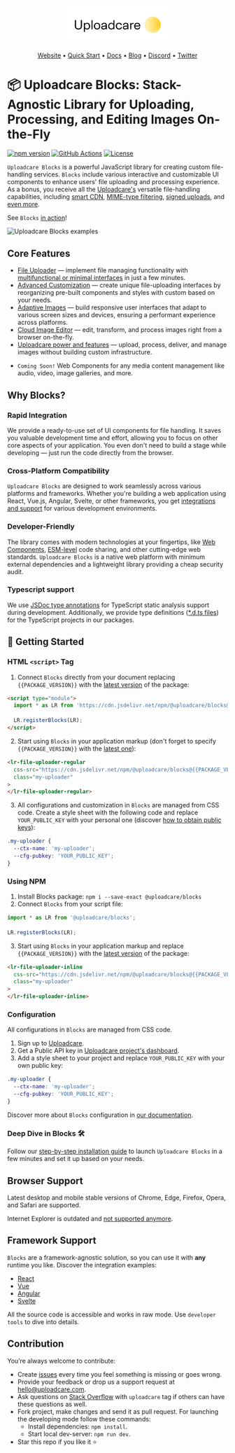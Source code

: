 <p align="center">
  <a href="https://uploadcare.com/?ref=github-readme">
    <picture>
      <source media="(prefers-color-scheme: light)" srcset="./assets/media/logo-safespace-transparent.svg">
      <source media="(prefers-color-scheme: dark)" srcset="./assets/media/logo-transparent-inverted.svg">
      <img width=250 alt="Uploadcare logo" src="./assets/media/logo-safespace-transparent.svg">
    </picture>
  </a>
</p>
<p align="center">
  <a href="https://uploadcare.com?ref=github-readme">Website</a> • 
  <a href="https://uploadcare.com/docs/start/quickstart?ref=github-readme">Quick Start</a> • 
  <a href="https://uploadcare.com/docs?ref=github-readme">Docs</a> • 
  <a href="https://uploadcare.com/blog?ref=github-readme">Blog</a> • 
  <a href="https://discord.gg/mKWRgRsVz8?ref=github-readme">Discord</a> •
  <a href="https://twitter.com/Uploadcare?ref=github-readme">Twitter</a>
</p>

# 📦 Uploadcare Blocks: Stack-Agnostic Library for Uploading, Processing, and Editing Images On-the-Fly


[![npm version](https://badge.fury.io/js/@uploadcare%2Fblocks.svg)](https://www.npmjs.com/package/@uploadcare/blocks)
[![GitHub Actions](https://github.com/uploadcare/blocks/workflows/checks/badge.svg)](https://github.com/uploadcare/blocks/actions?query=workflow%3ABuild+branch%3Amaster)
[![License](https://img.shields.io/badge/License-MIT-blue.svg)](https://opensource.org/licenses/MIT)

`Uploadcare Blocks` is a powerful JavaScript library for creating custom file-handling services. `Blocks` include various interactive and customizable UI components to enhance users' file uploading and processing experience. As a bonus, you receive all the [Uploadcare's](https://uploadcare.com/) versatile file-handling capabilities, including [smart CDN](https://uploadcare.com/docs/delivery/cdn/#content-delivery-network), [MIME-type filtering](https://uploadcare.com/docs/moderation/#file-types), [signed uploads](https://uploadcare.com/docs/security/secure-uploads/), and [even more]((https://uploadcare.com/features/)). 

See `Blocks` [in action](https://codesandbox.io/s/file-uploader-regular-demo-mm3znl?file=/index.html)!

<img alt="Uploadcare Blocks examples" src="https://ucarecdn.com/8035cdc7-f0b9-4ea9-8c15-05816f315481/">

## Core Features

* [File Uploader](/solutions/file-uploader/) — implement file managing functionality with [multifunctional or minimal interfaces](https://uploadcare.com/docs/file-uploader/) in just a few minutes.
* [Advanced Customization](/blocks/) — create unique file-uploading interfaces by reorganizing pre-built components and styles with custom based on your needs.
* [Adaptive Images](/solutions/adaptive-image/) — build responsive user interfaces that adapt to various screen sizes and devices, ensuring a performant experience across platforms. 
* [Cloud Image Editor](/solutions/cloud-image-editor/) — edit, transform, and process images right from a browser on-the-fly.
* [Uploadcare power and features](https://uploadcare.com/features/) — upload, process, deliver, and manage images without building custom infrastructure.
- `Coming Soon!` Web Components for any media content management like audio, video, image galleries, and more.

## Why Blocks?
### Rapid Integration

We provide a ready-to-use set of UI components for file handling. It saves you valuable development time and effort, allowing you to focus on other core aspects of your application. You even don't need to build a stage while developing — just run the code directly from the browser.

### Cross-Platform Compatibility

`Uploadcare Blocks` are designed to work seamlessly across various platforms and frameworks. Whether you're building a web application using React, Vue.js, Angular, Svelte, or other frameworks, you get [integrations and support](https://uploadcare.com/docs/integrations/) for various development environments.

### Developer-Friendly

The library comes with modern technologies at your fingertips, like [Web Components](https://developer.mozilla.org/en-US/docs/Web/API/Web_components), [ESM-level](https://developer.mozilla.org/en-US/docs/Web/JavaScript/Guide/Modules) code sharing, and other cutting-edge web standards. `Uploadcare Blocks` is a native web platform with minimum external dependencies and a lightweight library providing a cheap security audit.

### Typescript support

We use [JSDoc type annotations](https://www.typescriptlang.org/docs/handbook/intro-to-js-ts.html) for TypeScript static analysis support during development.  Additionally, we provide type definitions ([\*.d.ts files](https://www.typescriptlang.org/docs/handbook/declaration-files/dts-from-js.html)) for the TypeScript projects in our packages.

## 🚀 Getting Started

### HTML `<script>` Tag

1. Connect `Blocks` directly from your document replacing `{{PACKAGE_VERSION}}` with the [latest version](https://github.com/uploadcare/blocks/releases) of the package:

```html
<script type="module">
  import * as LR from 'https://cdn.jsdelivr.net/npm/@uploadcare/blocks@{{PACKAGE_VERSION}}/web/blocks.min.js';
  
  LR.registerBlocks(LR);
</script>
```

2. Start using `Blocks` in your application markup (don't forget to specify `{{PACKAGE_VERSION}}` with the [latest one](https://github.com/uploadcare/blocks/releases)):

```html
<lr-file-uploader-regular
  css-src="https://cdn.jsdelivr.net/npm/@uploadcare/blocks@{{PACKAGE_VERSION}}/web/file-uploader-regular.min.css"
  class="my-uploader"
>
</lr-file-uploader-regular>
```

3. All configurations and customization in `Blocks` are managed from CSS code. Create a style sheet with the following code and replace `YOUR_PUBLIC_KEY` with your personal one (discover [how to obtain public keys](#using-file-uploading-features)):

```css
.my-uploader {
  --ctx-name: 'my-uploader';
  --cfg-pubkey: 'YOUR_PUBLIC_KEY';
}
```

### Using NPM

1. Install Blocks package: `npm i --save-exact @uploadcare/blocks`
2. Connect `Blocks` from your script file:
```js
import * as LR from '@uploadcare/blocks';

LR.registerBlocks(LR);
```
3. Start using `Blocks` in your application markup and replace `{{PACKAGE_VERSION}}` with the [latest version](https://github.com/uploadcare/blocks/releases) of the package:
```html
<lr-file-uploader-inline
  css-src="https://cdn.jsdelivr.net/npm/@uploadcare/blocks@{{PACKAGE_VERSION}}/web/file-uploader-inline.min.css"
  class="my-uploader"
>
</lr-file-uploader-inline>
```

### Configuration

All configurations in `Blocks` are managed from CSS code. 
1. Sign up to [Uploadcare](https://app.uploadcare.com/accounts/signup/).
2. Get a Public API key in [Uploadcare project's dashboard](https://app.uploadcare.com/projects/-/api-keys/). 
3. Add a style sheet to your project and replace `YOUR_PUBLIC_KEY` with your own public key:

```css
.my-uploader {
  --ctx-name: 'my-uploader';
  --cfg-pubkey: 'YOUR_PUBLIC_KEY';
}
```

Discover more about `Blocks` configuration in [our documentation](https://uploadcare.com/docs/file-uploader/configuration/).

### Deep Dive in Blocks 🛠
Follow our [step-by-step installation guide](https://uploadcare.com/docs/file-uploader/installation/) to launch `Uploadcare Blocks` in a few minutes and set it up based on your needs.

## Browser Support

Latest desktop and mobile stable versions of Chrome, Edge, Firefox, Opera, and Safari are supported. 

Internet Explorer is outdated and [not supported anymore](https://uploadcare.com/blog/uploadcare-stops-internet-explorer-support/).

## Framework Support

`Blocks` are a framework-agnostic solution, so you can use it with **any** runtime you like. Discover the integration examples:
<br/>

- [React](https://github.com/uploadcare/uc-blocks-examples/tree/main/examples/react-uploader)
- [Vue](https://github.com/uploadcare/uc-blocks-examples/tree/main/examples/vue-uploader)
- [Angular](https://github.com/uploadcare/uc-blocks-examples/tree/main/examples/angular-uploader)
- [Svelte](https://github.com/uploadcare/uc-blocks-examples/tree/main/examples/svelte-uploader)

All the source code is accessible and works in raw mode. Use `developer tools` to dive into details.

## Contribution

You’re always welcome to contribute:
* Create [issues](https://github.com/uploadcare/blocks/issues) every time you feel something is missing or goes wrong.
* Provide your feedback or drop us a support request at <a href="mailto:hello@uploadcare.com">hello@uploadcare.com</a>.
* Ask questions on [Stack Overflow](https://stackoverflow.com/questions/tagged/uploadcare) with `uploadcare` tag if others can have these questions as well.
* Fork project, make changes and send it as pull request. For launching the developing mode follow these commands:
  * Install dependencies: `npm install`.
  * Start local dev-server: `npm run dev`.
* Star this repo if you like it ⭐️
